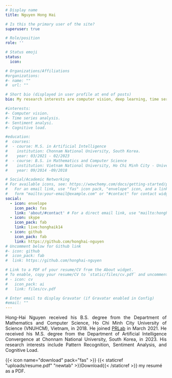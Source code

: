 ```yaml
---
# Display name
title: Nguyen Hong Hai

# Is this the primary user of the site?
superuser: true

# Role/position
role: ''

# Status emoji
status:
  icon: 

# Organizations/Affiliations
#organizations:
#- name: ""
#  url: ""

# Short bio (displayed in user profile at end of posts)
bio: My research interests are computer vision, deep learning, time series analysis, sentiment analysis, AI in healthcare and finance.

#interests:
#- Computer vision.
#- Time series analysis.
#- Sentiment analysi.
#- Cognitive load.

#education:
#  courses:
#  - course: M.S. in Artificial Intelligence
#    institution: Chonnam National University, South Korea.
#    year: 03/2021 - 02/2023
#  - course: B.S. in Mathematics and Computer Science
#    institution: Vietnam National University, Ho Chi Minh City - University of Science (HCMUS).
#    year: 09/2014 -09/2018

# Social/Academic Networking
# For available icons, see: https://wowchemy.com/docs/getting-started/page-builder/#icons
#   For an email link, use "fas" icon pack, "envelope" icon, and a link in the
#   form "mailto:your-email@example.com" or "#contact" for contact widget.
social:
  - icon: envelope
    icon_pack: fas
    link: 'about/#contact' # For a direct email link, use "mailto:honghaik14@gmail.com".
  - icon: skype
    icon_pack: fab
    link: live:honghaik14
  - icon: github
    icon_pack: fab
    link: https://github.com/honghai-nguyen
# Uncomment below for Github link
#- icon: github
#  icon_pack: fab
#  link: https://github.com/honghai-nguyen

# Link to a PDF of your resume/CV from the About widget.
# To enable, copy your resume/CV to `static/files/cv.pdf` and uncomment the lines below.
# - icon: cv
#   icon_pack: ai
#   link: files/cv.pdf

# Enter email to display Gravatar (if Gravatar enabled in Config)
#email: ""
---
```

<div align="justify">
Hong-Hai Nguyen received his B.S. degree from the Department of Mathematics and Computer Science, Ho Chi Minh City University of Science (VNUHCM), Vietnam, in 2018. He joined <a href="https://prlabjnu.github.io">PRLab</a> in March 2021. He received his M.S. degree from the Department of Artificial Intelligence Convergence at Chonnam National University, South Korea, in 2023. His research interests include Pattern Recognition, Sentiment Analysis, and Cognitive Load.
</div>

{{< icon name="download" pack="fas" >}} {{< staticref "uploads/resume.pdf" "newtab" >}}Download{{< /staticref >}} my resumé as a PDF.
